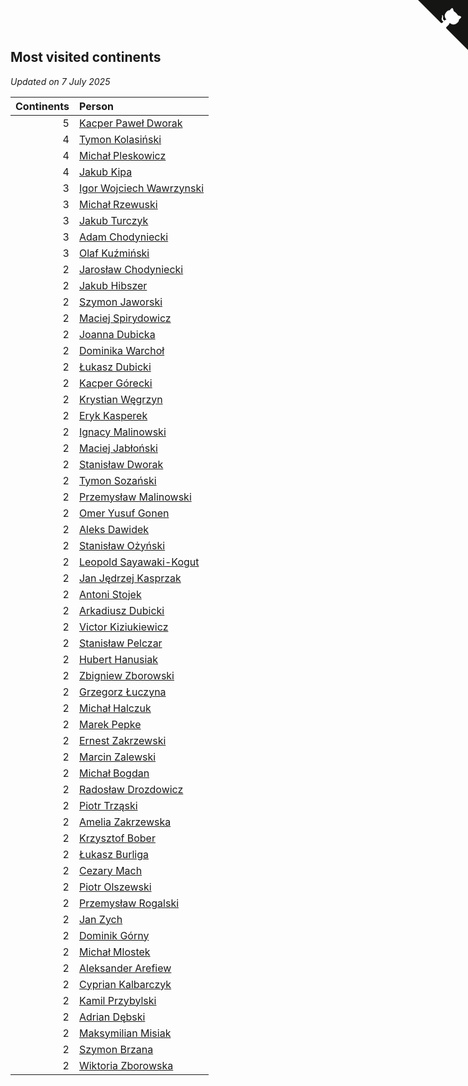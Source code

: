 ## Most visited continents

*Updated on  7 July 2025*

| Continents | Person |
| ---: | :--- |
| 5 | [Kacper Paweł Dworak](https://www.worldcubeassociation.org/persons/2020DWOR01) |
| 4 | [Tymon Kolasiński](https://www.worldcubeassociation.org/persons/2016KOLA02) |
| 4 | [Michał Pleskowicz](https://www.worldcubeassociation.org/persons/2009PLES01) |
| 4 | [Jakub Kipa](https://www.worldcubeassociation.org/persons/2010KIPA01) |
| 3 | [Igor Wojciech Wawrzynski](https://www.worldcubeassociation.org/persons/2019WAWR01) |
| 3 | [Michał Rzewuski](https://www.worldcubeassociation.org/persons/2014RZEW01) |
| 3 | [Jakub Turczyk](https://www.worldcubeassociation.org/persons/2022TURC02) |
| 3 | [Adam Chodyniecki](https://www.worldcubeassociation.org/persons/2017CHOD02) |
| 3 | [Olaf Kuźmiński](https://www.worldcubeassociation.org/persons/2018KUZM02) |
| 2 | [Jarosław Chodyniecki](https://www.worldcubeassociation.org/persons/2018CHOD01) |
| 2 | [Jakub Hibszer](https://www.worldcubeassociation.org/persons/2018HIBS01) |
| 2 | [Szymon Jaworski](https://www.worldcubeassociation.org/persons/2021JAWO01) |
| 2 | [Maciej Spirydowicz](https://www.worldcubeassociation.org/persons/2020SPIR01) |
| 2 | [Joanna Dubicka](https://www.worldcubeassociation.org/persons/2018DUBI04) |
| 2 | [Dominika Warchoł](https://www.worldcubeassociation.org/persons/2021WARC01) |
| 2 | [Łukasz Dubicki](https://www.worldcubeassociation.org/persons/2018DUBI01) |
| 2 | [Kacper Górecki](https://www.worldcubeassociation.org/persons/2021GORE01) |
| 2 | [Krystian Węgrzyn](https://www.worldcubeassociation.org/persons/2021WEGR01) |
| 2 | [Eryk Kasperek](https://www.worldcubeassociation.org/persons/2021KASP01) |
| 2 | [Ignacy Malinowski](https://www.worldcubeassociation.org/persons/2021MALI02) |
| 2 | [Maciej Jabłoński](https://www.worldcubeassociation.org/persons/2017JABL01) |
| 2 | [Stanisław Dworak](https://www.worldcubeassociation.org/persons/2021DWOR01) |
| 2 | [Tymon Sozański](https://www.worldcubeassociation.org/persons/2022SOZA01) |
| 2 | [Przemysław Malinowski](https://www.worldcubeassociation.org/persons/2022MALI01) |
| 2 | [Omer Yusuf Gonen](https://www.worldcubeassociation.org/persons/2022GONE01) |
| 2 | [Aleks Dawidek](https://www.worldcubeassociation.org/persons/2022DAWI01) |
| 2 | [Stanisław Ożyński](https://www.worldcubeassociation.org/persons/2022OZYN01) |
| 2 | [Leopold Sayawaki-Kogut](https://www.worldcubeassociation.org/persons/2022SAYA01) |
| 2 | [Jan Jędrzej Kasprzak](https://www.worldcubeassociation.org/persons/2022KASP03) |
| 2 | [Antoni Stojek](https://www.worldcubeassociation.org/persons/2022STOJ03) |
| 2 | [Arkadiusz Dubicki](https://www.worldcubeassociation.org/persons/2023DUBI01) |
| 2 | [Victor Kiziukiewicz](https://www.worldcubeassociation.org/persons/2023KIZI01) |
| 2 | [Stanisław Pelczar](https://www.worldcubeassociation.org/persons/2023PELC01) |
| 2 | [Hubert Hanusiak](https://www.worldcubeassociation.org/persons/2013HANU01) |
| 2 | [Zbigniew Zborowski](https://www.worldcubeassociation.org/persons/2003ZBOR02) |
| 2 | [Grzegorz Łuczyna](https://www.worldcubeassociation.org/persons/2005LUCZ01) |
| 2 | [Michał Halczuk](https://www.worldcubeassociation.org/persons/2006HALC01) |
| 2 | [Marek Pepke](https://www.worldcubeassociation.org/persons/2008PEPK01) |
| 2 | [Ernest Zakrzewski](https://www.worldcubeassociation.org/persons/2011ZAKR01) |
| 2 | [Marcin Zalewski](https://www.worldcubeassociation.org/persons/2011ZALE02) |
| 2 | [Michał Bogdan](https://www.worldcubeassociation.org/persons/2012BOGD01) |
| 2 | [Radosław Drozdowicz](https://www.worldcubeassociation.org/persons/2012DROZ02) |
| 2 | [Piotr Trząski](https://www.worldcubeassociation.org/persons/2012TRZA01) |
| 2 | [Amelia Zakrzewska](https://www.worldcubeassociation.org/persons/2012ZAKR01) |
| 2 | [Krzysztof Bober](https://www.worldcubeassociation.org/persons/2013BOBE01) |
| 2 | [Łukasz Burliga](https://www.worldcubeassociation.org/persons/2013BURL01) |
| 2 | [Cezary Mach](https://www.worldcubeassociation.org/persons/2018MACH04) |
| 2 | [Piotr Olszewski](https://www.worldcubeassociation.org/persons/2013OLSZ02) |
| 2 | [Przemysław Rogalski](https://www.worldcubeassociation.org/persons/2013ROGA02) |
| 2 | [Jan Zych](https://www.worldcubeassociation.org/persons/2014ZYCH01) |
| 2 | [Dominik Górny](https://www.worldcubeassociation.org/persons/2015GORN01) |
| 2 | [Michał Mlostek](https://www.worldcubeassociation.org/persons/2015MLOS01) |
| 2 | [Aleksander Arefiew](https://www.worldcubeassociation.org/persons/2016AREF01) |
| 2 | [Cyprian Kalbarczyk](https://www.worldcubeassociation.org/persons/2016KALB01) |
| 2 | [Kamil Przybylski](https://www.worldcubeassociation.org/persons/2016PRZY01) |
| 2 | [Adrian Dębski](https://www.worldcubeassociation.org/persons/2017DEBS01) |
| 2 | [Maksymilian Misiak](https://www.worldcubeassociation.org/persons/2017MISI01) |
| 2 | [Szymon Brzana](https://www.worldcubeassociation.org/persons/2017BRZA01) |
| 2 | [Wiktoria Zborowska](https://www.worldcubeassociation.org/persons/2003ZBOR01) |


<a href="https://github.com/maxidragon/wca_statistics_pl" class="github-corner" aria-label="View source on Github"><svg width="80" height="80" viewBox="0 0 250 250" style="fill:#151513; color:#fff; position: absolute; top: 0; border: 0; right: 0;" aria-hidden="true"><path d="M0,0 L115,115 L130,115 L142,142 L250,250 L250,0 Z"></path><path d="M128.3,109.0 C113.8,99.7 119.0,89.6 119.0,89.6 C122.0,82.7 120.5,78.6 120.5,78.6 C119.2,72.0 123.4,76.3 123.4,76.3 C127.3,80.9 125.5,87.3 125.5,87.3 C122.9,97.6 130.6,101.9 134.4,103.2" fill="currentColor" style="transform-origin: 130px 106px;" class="octo-arm"></path><path d="M115.0,115.0 C114.9,115.1 118.7,116.5 119.8,115.4 L133.7,101.6 C136.9,99.2 139.9,98.4 142.2,98.6 C133.8,88.0 127.5,74.4 143.8,58.0 C148.5,53.4 154.0,51.2 159.7,51.0 C160.3,49.4 163.2,43.6 171.4,40.1 C171.4,40.1 176.1,42.5 178.8,56.2 C183.1,58.6 187.2,61.8 190.9,65.4 C194.5,69.0 197.7,73.2 200.1,77.6 C213.8,80.2 216.3,84.9 216.3,84.9 C212.7,93.1 206.9,96.0 205.4,96.6 C205.1,102.4 203.0,107.8 198.3,112.5 C181.9,128.9 168.3,122.5 157.7,114.1 C157.9,116.9 156.7,120.9 152.7,124.9 L141.0,136.5 C139.8,137.7 141.6,141.9 141.8,141.8 Z" fill="currentColor" class="octo-body"></path></svg></a><style>.github-corner:hover .octo-arm{animation:octocat-wave 560ms ease-in-out}@keyframes octocat-wave{0%,100%{transform:rotate(0)}20%,60%{transform:rotate(-25deg)}40%,80%{transform:rotate(10deg)}}@media (max-width:500px){.github-corner:hover .octo-arm{animation:none}.github-corner .octo-arm{animation:octocat-wave 560ms ease-in-out}}</style>
